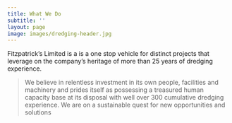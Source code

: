 ```yaml
---
title: What We Do
subtitle: ''
layout: page
image: images/dredging-header.jpg
---
```

Fitzpatrick’s Limited is a is a one stop vehicle for distinct projects
that leverage on the company’s heritage of more than 25 years of
dredging experience.

> We believe in relentless investment in its own
> people, facilities and machinery and prides itself as possessing a
> treasured human capacity base at its disposal with well over 300
> cumulative dredging experience.
> We are on a sustainable quest for new opportunities and solutions